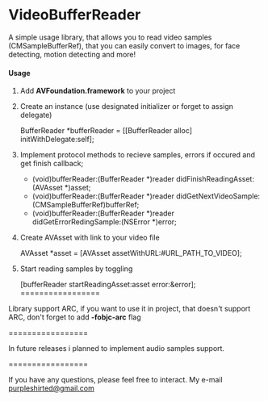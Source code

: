 VideoBufferReader
=================

A simple usage library, that allows you to read video samples (CMSampleBufferRef), that you can easily convert to images, for face detecting, motion detecting and more!

#### Usage

1) Add **AVFoundation.framework** to your project 

2) Create an instance (use designated initializer or forget to assign delegate)

	BufferReader *bufferReader = [[BufferReader alloc] initWithDelegate:self];
	
3) Implement protocol methods to recieve samples, errors if occured and get finish callback;

	- (void)bufferReader:(BufferReader *)reader didFinishReadingAsset:(AVAsset *)asset;
	- (void)bufferReader:(BufferReader *)reader didGetNextVideoSample:(CMSampleBufferRef)bufferRef;
	- (void)bufferReader:(BufferReader *)reader didGetErrorRedingSample:(NSError *)error;

4) Create AVAsset with link to your video file

	AVAsset *asset = [AVAsset assetWithURL:#URL_PATH_TO_VIDEO];
	
5) Start reading samples by toggling 

	[bufferReader startReadingAsset:asset error:&error];
=================

Library support ARC, if you want to use it in project, that doesn't support ARC, don't forget to add **-fobjc-arc** flag
	
=================
	
In future releases i planned to implement audio samples support.

=================

If you have any questions, please feel free to interact.
My e-mail <purpleshirted@gmail.com>
